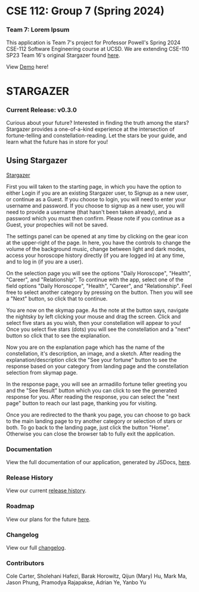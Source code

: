 # CSE 112: Group 7 (Spring 2024)

### Team 7: Lorem Ipsum

This application is Team 7's project for Professor Powell's Spring 2024 CSE-112 Software Engineering course at UCSD.
We are extending CSE-110 SP23 Team 16's original Stargazer found [here](https://github.com/cse110-sp23-group16/cse110-sp23-group16).

View [Demo](https://www.youtube.com/watch?v=vcf0brKmHaY) here!

# STARGAZER

### Current Release: v0.3.0

Curious about your future? Interested in finding the truth among the stars? Stargazer provides a one-of-a-kind experience at the intersection of fortune-telling and constellation-reading. Let the stars be your guide, and learn what the future has in store for you!

## Using Stargazer

[Stargazer](https://stargazer-3360f68b260a.herokuapp.com/)

First you will taken to the starting page, in which you have the option to either Login if you are an existing Stargazer user, to Signup as a new user, or continue as a Guest. If you choose to login, you will need to enter your username and password. If you choose to signup as a new user, you will need to provide a username (that hasn't been taken already), and a password which you must then confirm. Please note if you continue as a Guest, your propechies will not be saved.

The settings panel can be opened at any time by clicking on the gear icon at the upper-right of the page. In here, you have the controls to change the volume of the background music, change between light and dark modes, access your horoscope history directly (if you are logged in) at any time, and to log in (if you are a user).

On the selection page you will see the options "Daily Horoscope", "Health", "Career", and "Relationship". To continue with the app, select one of the field options "Daily Horoscope", "Health", "Career", and "Relationship". Feel free to select another category by pressing on the button. Then you will see a "Next" button, so click that to continue.

You are now on the skymap page. As the note at the button says, navigate the nightsky by left clicking your mouse and drag the screen.
Click and select five stars as you wish, then your constellation will appear to you! Once you select five stars (dots) you will see the constellation and a "next" button so click that to see the explanation.

Now you are on the explanation page which has the name of the constellation, it's description, an image, and a sketch. After reading the explanation/description click the "See your fortune" button to see the response based on your category from landing page and the constellation selection from skymap page.

In the response page, you will see an armadillo fortune teller greeting you and the "See Result" button which you can click to see the generated response for you. After reading the response, you can select the "next page" button to reach our last page, thanking you for visiting.

Once you are redirected to the thank you page, you can choose to go back to the main landing page to try another category or selection of stars or both. To go back to the landing page, just click the button "Home". Otherwise you can close the browser tab to fully exit the application.

### Documentation

View the full documentation of our application, generated by JSDocs, [here](https://cse-112-team-7.github.io/CSE-112-Team-7-Docs/).

### Release History

View our current [release history](https://github.com/cse110-sp23-group16/cse110-sp23-group16/releases).

### Roadmap

View our plans for the future [here](https://github.com/cse110-sp23-group16/cse110-sp23-group16/blob/main/roadmap.md).

### Changelog

View our full [changelog](https://github.com/cse110-sp23-group16/cse110-sp23-group16/compare/v0.1.0...v0.2.0).

### Contributors

Cole Carter, Sholehani Hafezi, Barak Horowitz, Qijun (Mary) Hu, Mark Ma, Jason Phung, Pramodya Rajapakse, Adrian Ye, Yanbo Yu
